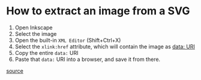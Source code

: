 # How to extract an image from a SVG

1. Open Inkscape
2. Select the image
3. Open the built-in `XML Editor` (Shift+Ctrl+X)
4. Select the `xlink:href` attribute, which will contain the image as [data: URI](http://en.wikipedia.org/wiki/Data_URI_scheme)
5. Copy the entire `data:` URI
6. Paste that `data:` URI into a browser, and save it from there.

[source](https://superuser.com/questions/299977/how-to-extract-an-embedded-image-from-a-svg-file)